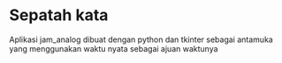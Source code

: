 # Sepatah kata
Aplikasi jam_analog dibuat dengan python dan tkinter sebagai antamuka yang menggunakan waktu nyata sebagai ajuan waktunya

